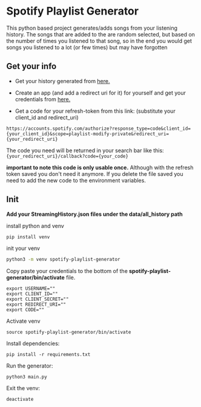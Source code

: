# Spotify Playlist Generator

This python based project generates/adds songs from your listening history. The songs that are added to the are random selected, but based on the number of times you listened to that song, so in the end you would get songs you listened to a lot (or few times) but may have forgotten

## Get your info
* Get your history generated from [here.](https://www.spotify.com/us/account/privacy/)

* Create an app (and add a redirect uri for it) for yourself and get your credentials from [here.](https://developer.spotify.com/dashboard)

* Get a code for your refresh-token from this link: (substitute your client_id and redirect_uri)

```https://accounts.spotify.com/authorize?response_type=code&client_id={your_client_id}&scope=playlist-modify-private&redirect_uri={your_redirect_uri}```

The code you need will be returned in your search bar like this:
```{your_redirect_uri}/callback?code={your_code}```

__important to note this code is only usable once.__
Although with the refresh token saved you don't need it anymore. If you delete the file saved you need to add the new code to the environment variables.


## Init

__Add your StreamingHistory.json files under the data/all_history path__

install python and venv

```bash
pip install venv
```
init your venv
```bash
python3 -m venv spotify-playlist-generator
```
Copy paste your credentials to the bottom of the __spotify-playlist-generator/bin/activate__ file.

```
export USERNAME=""
export CLIENT_ID=""
export CLIENT_SECRET=""
export REDIRECT_URI=""
export CODE=""
```

Activate venv

```
source spotify-playlist-generator/bin/activate
```
Install dependencies:

```
pip install -r requirements.txt
```
Run the generator:

```
python3 main.py
```

Exit the venv:

```
deactivate
```